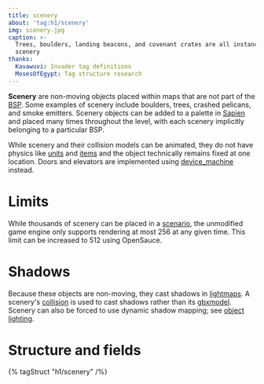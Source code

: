 ```yaml
---
title: scenery
about: 'tag:h1/scenery'
img: scenery.jpg
caption: >-
  Trees, boulders, landing beacons, and covenant crates are all instances of
  scenery
thanks:
  Kavawuvi: Invader tag definitions
  MosesOfEgypt: Tag structure research
---
```

**Scenery** are non-moving objects placed within maps that are not part of the [BSP](~scenario_structure_bsp). Some examples of scenery include boulders, trees, crashed pelicans, and smoke emitters. Scenery objects can be added to a palette in [Sapien](~h1-sapien) and placed many times throughout the level, with each scenery implicitly belonging to a particular BSP.

While scenery and their collision models can be animated, they do not have physics like [units](~unit) and [items](~item) and the object technically remains fixed at one location. Doors and elevators are implemented using [device_machine](~) instead.

# Limits
While thousands of scenery can be placed in a [scenario](~), the unmodified game engine only supports rendering at most 256 at any given time. This limit can be increased to 512 using OpenSauce.

# Shadows
Because these objects are non-moving, they cast shadows in [lightmaps](~scenario_structure_bsp). A scenery's [collision](~model_collision_geometry) is used to cast shadows rather than its [gbxmodel](~gbxmodel). Scenery can also be forced to use dynamic shadow mapping; see [object lighting](~object#shadows-and-lighting).

# Structure and fields

{% tagStruct "h1/scenery" /%}
